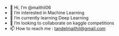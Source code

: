 - 👋 Hi, I’m @maithil06
- 👀 I’m interested in Machine Learning
- 🌱 I’m currently learning Deep Learning
- 💞️ I’m looking to collaborate on kaggle competitions
- 📫 How to reach me : tandelmaithil@gmail.com

<!---
maithil06/maithil06 is a ✨ special ✨ repository because its `README.md` (this file) appears on your GitHub profile.
You can click the Preview link to take a look at your changes.
--->

